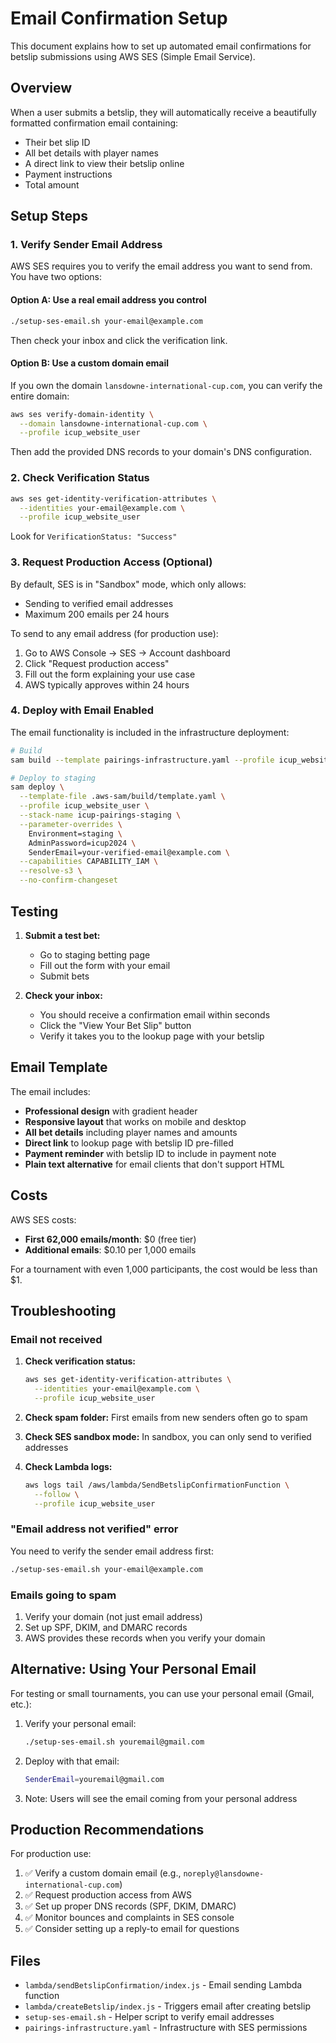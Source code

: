 # Email Confirmation Setup

This document explains how to set up automated email confirmations for betslip submissions using AWS SES (Simple Email Service).

## Overview

When a user submits a betslip, they will automatically receive a beautifully formatted confirmation email containing:
- Their bet slip ID
- All bet details with player names
- A direct link to view their betslip online
- Payment instructions
- Total amount

## Setup Steps

### 1. Verify Sender Email Address

AWS SES requires you to verify the email address you want to send from. You have two options:

#### Option A: Use a real email address you control
```bash
./setup-ses-email.sh your-email@example.com
```

Then check your inbox and click the verification link.

#### Option B: Use a custom domain email
If you own the domain `lansdowne-international-cup.com`, you can verify the entire domain:

```bash
aws ses verify-domain-identity \
  --domain lansdowne-international-cup.com \
  --profile icup_website_user
```

Then add the provided DNS records to your domain's DNS configuration.

### 2. Check Verification Status

```bash
aws ses get-identity-verification-attributes \
  --identities your-email@example.com \
  --profile icup_website_user
```

Look for `VerificationStatus: "Success"`

### 3. Request Production Access (Optional)

By default, SES is in "Sandbox" mode, which only allows:
- Sending to verified email addresses
- Maximum 200 emails per 24 hours

To send to any email address (for production use):

1. Go to AWS Console → SES → Account dashboard
2. Click "Request production access"
3. Fill out the form explaining your use case
4. AWS typically approves within 24 hours

### 4. Deploy with Email Enabled

The email functionality is included in the infrastructure deployment:

```bash
# Build
sam build --template pairings-infrastructure.yaml --profile icup_website_user

# Deploy to staging
sam deploy \
  --template-file .aws-sam/build/template.yaml \
  --profile icup_website_user \
  --stack-name icup-pairings-staging \
  --parameter-overrides \
    Environment=staging \
    AdminPassword=icup2024 \
    SenderEmail=your-verified-email@example.com \
  --capabilities CAPABILITY_IAM \
  --resolve-s3 \
  --no-confirm-changeset
```

## Testing

1. **Submit a test bet:**
   - Go to staging betting page
   - Fill out the form with your email
   - Submit bets

2. **Check your inbox:**
   - You should receive a confirmation email within seconds
   - Click the "View Your Bet Slip" button
   - Verify it takes you to the lookup page with your betslip

## Email Template

The email includes:
- **Professional design** with gradient header
- **Responsive layout** that works on mobile and desktop
- **All bet details** including player names and amounts
- **Direct link** to lookup page with betslip ID pre-filled
- **Payment reminder** with betslip ID to include in payment note
- **Plain text alternative** for email clients that don't support HTML

## Costs

AWS SES costs:
- **First 62,000 emails/month**: $0 (free tier)
- **Additional emails**: $0.10 per 1,000 emails

For a tournament with even 1,000 participants, the cost would be less than $1.

## Troubleshooting

### Email not received

1. **Check verification status:**
   ```bash
   aws ses get-identity-verification-attributes \
     --identities your-email@example.com \
     --profile icup_website_user
   ```

2. **Check spam folder:** First emails from new senders often go to spam

3. **Check SES sandbox mode:** In sandbox, you can only send to verified addresses

4. **Check Lambda logs:**
   ```bash
   aws logs tail /aws/lambda/SendBetslipConfirmationFunction \
     --follow \
     --profile icup_website_user
   ```

### "Email address not verified" error

You need to verify the sender email address first:
```bash
./setup-ses-email.sh your-email@example.com
```

### Emails going to spam

1. Verify your domain (not just email address)
2. Set up SPF, DKIM, and DMARC records
3. AWS provides these records when you verify your domain

## Alternative: Using Your Personal Email

For testing or small tournaments, you can use your personal email (Gmail, etc.):

1. Verify your personal email:
   ```bash
   ./setup-ses-email.sh youremail@gmail.com
   ```

2. Deploy with that email:
   ```bash
   SenderEmail=youremail@gmail.com
   ```

3. Note: Users will see the email coming from your personal address

## Production Recommendations

For production use:
1. ✅ Verify a custom domain email (e.g., `noreply@lansdowne-international-cup.com`)
2. ✅ Request production access from AWS
3. ✅ Set up proper DNS records (SPF, DKIM, DMARC)
4. ✅ Monitor bounces and complaints in SES console
5. ✅ Consider setting up a reply-to email for questions

## Files

- `lambda/sendBetslipConfirmation/index.js` - Email sending Lambda function
- `lambda/createBetslip/index.js` - Triggers email after creating betslip
- `setup-ses-email.sh` - Helper script to verify email addresses
- `pairings-infrastructure.yaml` - Infrastructure with SES permissions

